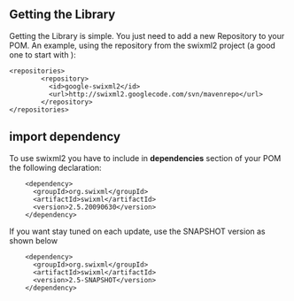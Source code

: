 ## Getting the Library ##

Getting the Library is simple. You just need to add a new Repository to your POM. An example, using the repository from the swixml2 project (a good one to start with ):

```
<repositories>
        <repository>
          <id>google-swixml2</id>
          <url>http://swixml2.googlecode.com/svn/mavenrepo</url>
        </repository>
</repositories>
```

## import dependency ##

To use swixml2 you have to include in **dependencies** section of your POM the following declaration:

```
    <dependency>
      <groupId>org.swixml</groupId>
      <artifactId>swixml</artifactId>
      <version>2.5.20090630</version>
    </dependency>

```

If you want stay tuned on each update, use the SNAPSHOT version as shown below

```
    <dependency>
      <groupId>org.swixml</groupId>
      <artifactId>swixml</artifactId>
      <version>2.5-SNAPSHOT</version>
    </dependency>

```